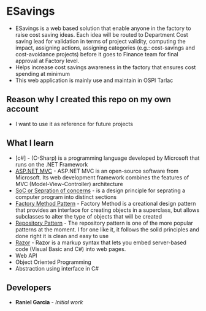 # ESavings

* ESavings is a web based solution that enable anyone in the factory to raise cost saving ideas. Each idea will be routed to Department Cost saving lead for validation in terms of project validity, computing the impact, assigning actions, assigning categories (e.g.: cost-savings and cost-avoidance projects) before it goes to Finance team for final approval at Factory level.
* Helps increase cost savings awareness in the factory that ensures cost spending at minimum
* This web application is mainly use and maintain in OSPI Tarlac

## Reason why I created this repo on my own account

* I want to use it as reference for future projects


## What I learn

- [c#] - (C-Sharp) is a programming language developed by Microsoft that runs on the .NET Framework
- [ASP.NET MVC](https://en.wikipedia.org/wiki/ASP.NET_MVC) - ASP.NET MVC is an open-source software from Microsoft. Its web development framework combines the features of MVC (Model-View-Controller) architecture
- [SoC or Sepration of concerns](https://en.wikipedia.org/wiki/Separation_of_concerns) - is a design principle for seprating a computer program into distinct sections
- [Factory Method Pattern](https://refactoring.guru/design-patterns/factory-method) - Factory Method is a creational design pattern that provides an interface for creating objects in a superclass, but allows subclasses to alter the type of objects that will be created
- [Repository Pattern](https://medium.com/@pererikbergman/repository-design-pattern-e28c0f3e4a30) - The repository pattern is one of the more popular patterns at the moment. I for one like it, it follows the solid principles and done right it is clean and easy to use
- [Razor](https://www.w3schools.com/asp/razor_intro.asp) - Razor is a markup syntax that lets you embed server-based code (Visual Basic and C#) into web pages.
- Web API
- Object Oriented Programming
- Abstraction using interface in C#

## Developers

- **Raniel Garcia** - _Initial work_
